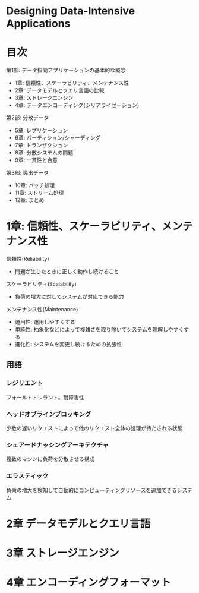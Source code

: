 Designing Data-Intensive Applications
===

# 目次

第1部: データ指向アプリケーションの基本的な概念

* 1章: 信頼性、スケーラビリティ、メンテナンス性
* 2章: データモデルとクエリ言語の比較
* 3章: ストレージエンジン
* 4章: データエンコーディング(シリアライゼーション)

第2部: 分散データ

* 5章: レプリケーション
* 6章: パーティション/シャーディング
* 7章: トランザクション
* 8章: 分散システムの問題
* 9章: 一貫性と合意

第3部: 導出データ

* 10章: バッチ処理
* 11章: ストリーム処理
* 12章: まとめ

# 1章: 信頼性、スケーラビリティ、メンテナンス性

信頼性(Reliability)

* 問題が生じたときに正しく動作し続けること

スケーラビリティ(Scalability)

* 負荷の増大に対してシステムが対応できる能力

メンテナンス性(Maintenance)

* 運用性: 運用しやすくする
* 単純性: 抽象化などによって複雑さを取り除いてシステムを理解しやすくする
* 進化性: システムを変更し続けるための拡張性

## 用語

### レジリエント

フォールトトレラント。耐障害性

### ヘッドオブラインブロッキング

少数の遅いリクエストによって他のリクエスト全体の処理が待たされる状態

### シェアードナッシングアーキテクチャ

複数のマシンに負荷を分散させる構成

### エラスティック

負荷の増大を検知して自動的にコンピューティングリソースを追加できるシステム

# 2章 データモデルとクエリ言語

# 3章 ストレージエンジン

# 4章 エンコーディングフォーマット
